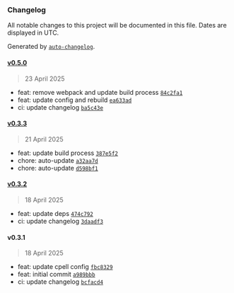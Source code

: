 ### Changelog

All notable changes to this project will be documented in this file. Dates are displayed in UTC.

Generated by [`auto-changelog`](https://github.com/CookPete/auto-changelog).

#### [v0.5.0](https://github.com/datr-tech/parcel-model-schemas-dolomite/compare/v0.3.3...v0.5.0)

> 23 April 2025

- feat: remove webpack and update build process [`84c2fa1`](https://github.com/datr-tech/parcel-model-schemas-dolomite/commit/84c2fa156e6e6a33e391410eb33def8d66edaa31)
- feat: update config and rebuild [`ea633ad`](https://github.com/datr-tech/parcel-model-schemas-dolomite/commit/ea633ad8c6d6f51f0646b51287f05ff2a56d8516)
- ci: update changelog [`ba5c43e`](https://github.com/datr-tech/parcel-model-schemas-dolomite/commit/ba5c43ead3af908ece6915951c5d9bd8ca0446a6)

#### [v0.3.3](https://github.com/datr-tech/parcel-model-schemas-dolomite/compare/v0.3.2...v0.3.3)

> 21 April 2025

- feat: update build process [`387e5f2`](https://github.com/datr-tech/parcel-model-schemas-dolomite/commit/387e5f230561b26757f04968bb3a1d0df602050f)
- chore: auto-update [`a32aa7d`](https://github.com/datr-tech/parcel-model-schemas-dolomite/commit/a32aa7df89fb7a38fa9bf48e5c6a4604fe482e11)
- chore: auto-update [`d598bf1`](https://github.com/datr-tech/parcel-model-schemas-dolomite/commit/d598bf19ad6e52efa064a2654c67b17f1e9bd162)

#### [v0.3.2](https://github.com/datr-tech/parcel-model-schemas-dolomite/compare/v0.3.1...v0.3.2)

> 18 April 2025

- feat: update deps [`474c792`](https://github.com/datr-tech/parcel-model-schemas-dolomite/commit/474c79295bcd7b10cb927931057794d9278bad70)
- ci: update changelog [`3daadf3`](https://github.com/datr-tech/parcel-model-schemas-dolomite/commit/3daadf3647a6eccbbb859d84f531c61f0e45c539)

#### v0.3.1

> 18 April 2025

- feat: update cpell config [`fbc8329`](https://github.com/datr-tech/parcel-model-schemas-dolomite/commit/fbc83291902ebc8a168feeafe00e7b97aa56b586)
- feat: initial commit [`a989bbb`](https://github.com/datr-tech/parcel-model-schemas-dolomite/commit/a989bbbb533253aa3a864bf3101d8cf7b2f2a767)
- ci: update changelog [`bcfacd4`](https://github.com/datr-tech/parcel-model-schemas-dolomite/commit/bcfacd41d48773331b258aa5d65ce52bec465328)

